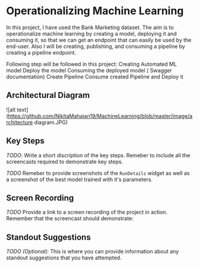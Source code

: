 


# Operationalizing Machine Learning

In this project, I have used the Bank Marketing dataset. The aim is to operationalize machine learning by creating a model, deploying it and consuming it, so that we can get an endpoint that can easily be used by the end-user. Also I will be creating, publishing, and consuming a pipeline by creating a pipeline endpoint.

Following step will be followed in this project:
Creating Automated ML model
Deploy the model
Consuming the deployed model ( Swagger documentation)
Create Pipeline
Consume created Pipeline and Deploy it


## Architectural Diagram
![alt text](https://github.com/NikitaMahajan19/MachineLearning/blob/master/image/architecture diagram.JPG)

## Key Steps
*TODO*: Write a short discription of the key steps. Remeber to include all the screencasts required to demonstrate key steps. 

*TODO* Remeber to provide screenshots of the `RunDetails` widget as well as a screenshot of the best model trained with it's parameters.

## Screen Recording
*TODO* Provide a link to a screen recording of the project in action. Remember that the screencast should demonstrate:

## Standout Suggestions
*TODO (Optional):* This is where you can provide information about any standout suggestions that you have attempted.
